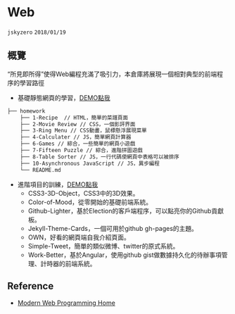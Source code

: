 # Web
`jskyzero` `2018/01/19`

## 概覽

“所見即所得”使得Web編程充滿了吸引力，本倉庫將展現一個相對典型的前端程序的學習路徑

+ 基礎靜態網頁的學習，[DEMO點我](https://jskyzero.github.io/SYSU-Software-Engineering/web/hardwork/)
```bash
├── homework
    ├── 1-Recipe  // HTML，簡單的菜譜頁面
    ├── 2-Movie Review // CSS，一個影評界面
    ├── 3-Ring Menu // CSS動畫，鼠標懸浮展現菜單
    ├── 4-Calculater // JS，簡單網頁計算器
    ├── 6-Games // 綜合，一些簡單的網頁小遊戲
    ├── 7-Fifteen Puzzle // 綜合，進階拼圖遊戲
    ├── 8-Table Sorter // JS，一行代碼使網頁中表格可以被排序
    ├── 10-Asynchronous JavaScript // JS，異步編程
    └── README.md
```
+ 進階項目的訓練，[DEMO點我](https://jskyzero.github.io/SYSU-Software-Engineering/web/projects/)
  + CSS3-3D-Object，CSS3中的3D效果。
  + Color-of-Mood，從零開始的基礎前端系統。
  + Github-Lighter，基於Election的客戶端程序，可以點亮你的Github貢獻板。
  + Jekyll-Theme-Cards，一個可用於github gh-pages的主題。
  + OWN，好看的網頁端自我介紹頁面。
  + Simple-Tweet，簡單的類似微博、twitter的原式系統。
  + Work-Better，基於Angular，使用github gist做數據持久化的待辦事項管理、計時器的前端系統。

## Reference

+ [Modern Web Programming Home](http://my.ss.sysu.edu.cn/wiki/display/WEB/Modern+Web+Programming+Home)
